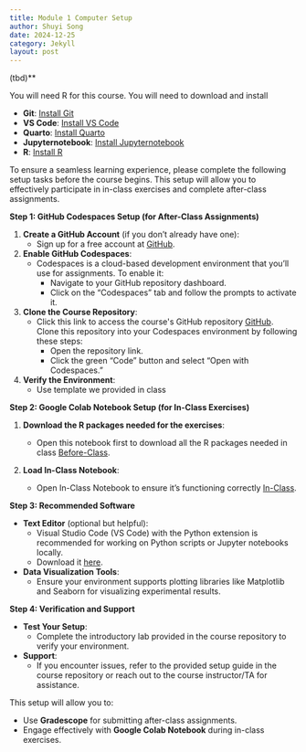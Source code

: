 ```yaml
---
title: Module 1 Computer Setup
author: Shuyi Song
date: 2024-12-25
category: Jekyll
layout: post
---
```


(tbd)** 

You will need R for this course. You will need to download and install 

- **Git**: [Install Git](https://git-scm.com/downloads)
- **VS Code**: [Install VS Code](https://code.visualstudio.com/)
- **Quarto**: [Install Quarto](https://quarto.org/docs/get-started/)
- **Jupyternotebook**: [Install Jupyternotebook](https://jupyter.org/install)
- **R**: [Install R](https://cran.r-project.org/)

To ensure a seamless learning experience, please complete the following setup tasks before the course begins. This setup will allow you to effectively participate in in-class exercises and complete after-class assignments.


 **Step 1: GitHub Codespaces Setup (for After-Class Assignments)**
1. **Create a GitHub Account** (if you don’t already have one):
   - Sign up for a free account at [GitHub](https://github.com).
2. **Enable GitHub Codespaces**:
   - Codespaces is a cloud-based development environment that you’ll use for assignments. To enable it:
     - Navigate to your GitHub repository dashboard.
     - Click on the “Codespaces” tab and follow the prompts to activate it.
3. **Clone the Course Repository**:
   - Click this link to access the course's GitHub repository [GitHub](https://github.com). Clone this repository into your Codespaces environment by following these steps:
     - Open the repository link.
     - Click the green “Code” button and select “Open with Codespaces.”
4. **Verify the Environment**:
   - Use template we provided in class

 **Step 2: Google Colab Notebook Setup (for In-Class Exercises)**
1. **Download the R packages needed for the exercises**:
   - Open this notebook first to download all the R packages needed in class [Before-Class](https://colab.research.google.com/github/Shuyi-Song/dhep-analysis-template/blob/master/Before_Class.ipynb).
    
2. **Load In-Class Notebook**:
   - Open In-Class Notebook to ensure it’s functioning correctly [In-Class](https://colab.research.google.com/github/Shuyi-Song/dhep-analysis-template/blob/master/In_class.ipynb).

 **Step 3: Recommended Software**
- **Text Editor** (optional but helpful):
  - Visual Studio Code (VS Code) with the Python extension is recommended for working on Python scripts or Jupyter notebooks locally.
  - Download it [here](https://code.visualstudio.com).
- **Data Visualization Tools**:
  - Ensure your environment supports plotting libraries like Matplotlib and Seaborn for visualizing experimental results.

 **Step 4: Verification and Support**
- **Test Your Setup**:
  - Complete the introductory lab provided in the course repository to verify your environment.
- **Support**:
  - If you encounter issues, refer to the provided setup guide in the course repository or reach out to the course instructor/TA for assistance.

This setup will allow you to:
- Use **Gradescope** for submitting after-class assignments.
- Engage effectively with **Google Colab Notebook** during in-class exercises.

